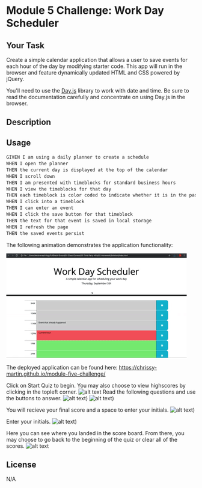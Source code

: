 # Module 5 Challenge: Work Day Scheduler

## Your Task

Create a simple calendar application that allows a user to save events for each hour of the day by modifying starter code. This app will run in the browser and feature dynamically updated HTML and CSS powered by jQuery.

You'll need to use the [Day.js](https://day.js.org/en/) library to work with date and time. Be sure to read the documentation carefully and concentrate on using Day.js in the browser.

## Description


## Usage

```md
GIVEN I am using a daily planner to create a schedule
WHEN I open the planner
THEN the current day is displayed at the top of the calendar
WHEN I scroll down
THEN I am presented with timeblocks for standard business hours
WHEN I view the timeblocks for that day
THEN each timeblock is color coded to indicate whether it is in the past, present, or future
WHEN I click into a timeblock
THEN I can enter an event
WHEN I click the save button for that timeblock
THEN the text for that event is saved in local storage
WHEN I refresh the page
THEN the saved events persist
```

The following animation demonstrates the application functionality:

<!-- @TODO: create ticket to review/update image) -->
![A user clicks on slots on the color-coded calendar and edits the events.](./Assets/05-third-party-apis-homework-demo.gif)

 
 




The deployed application can be found here: https://chrissy-martin.github.io/module-five-challenge/

Click on Start Quiz to begin. You may also choose to view highscores by clicking in the topleft corner.
![alt text](./assets/screenshots/SS1.png)
Read the following questions and use the buttons to answer. 
![alt text](./assets/screenshots/SS2.png))
![alt text](./assets/screenshots/SS3.png))

You will recieve your final score and a space to enter your initials.
![alt text](./assets/screenshots/SS4.png))

Enter your initials.
![alt text](./assets/screenshots/SS5.png))

Here you can see where you landed in the score board. From there, you may choose to go back to the beginning of the quiz or clear all of the scores.
![alt text](./assets/screenshots/SS6.png)


## License

N/A
